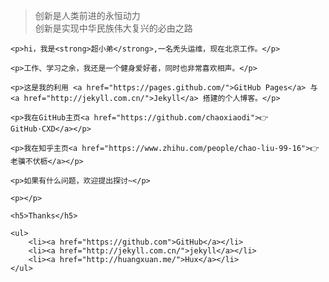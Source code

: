 <blockquote><p>创新是人类前进的永恒动力<br>创新是实现中华民族伟大复兴的必由之路</p></blockquote>

    <p>hi，我是<strong>超小弟</strong>,一名秃头运维，现在北京工作。</p>

    <p>工作、学习之余，我还是一个健身爱好者，同时也非常喜欢相声。</p>

    <p>这是我的利用 <a href="https://pages.github.com/">GitHub Pages</a> 与 <a href="http://jekyll.com.cn/">Jekyll</a> 搭建的个人博客。</p>

    <p>我在GitHub主页<a href="https://github.com/chaoxiaodi">👉GitHub·CXD</a></p>

    <p>我在知乎主页<a href="https://www.zhihu.com/people/chao-liu-99-16">👉老骥不伏枥</a></p>
     
    <p>如果有什么问题，欢迎提出探讨~</p>

    <p></p>
    
    <h5>Thanks</h5>

    <ul>
        <li><a href="https://github.com">GitHub</a></li>
        <li><a href="http://jekyll.com.cn/">jekyll</a></li>
        <li><a href="http://huangxuan.me/">Hux</a></li> 
    </ul>

